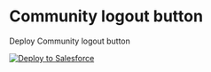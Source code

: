 # Community logout button

Deploy Community logout button

<a href="https://githubsfdeploy.herokuapp.com?owner=Henk3000&repo=communityLogoutButton&ref=main">
  <img alt="Deploy to Salesforce"
       src="https://raw.githubusercontent.com/afawcett/githubsfdeploy/master/deploy.png">
</a>
